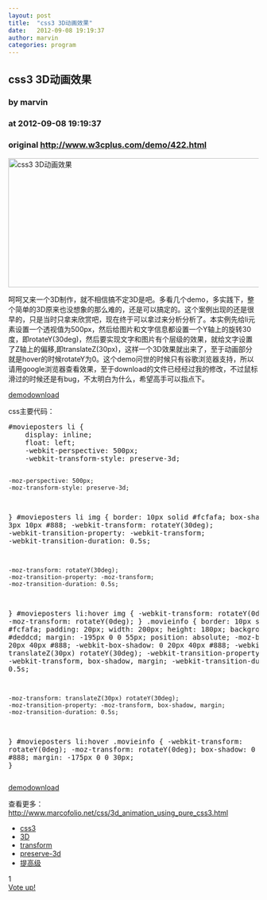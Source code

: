 ```yaml
---
layout: post
title:  "css3 3D动画效果"
date:   2012-09-08 19:19:37
author: marvin
categories: program
---
```


## css3 3D动画效果
### by marvin
### at 2012-09-08 19:19:37
### original <http://www.w3cplus.com/demo/422.html>

<div><div><div><a href="http://www.w3cplus.com/demo/422.html"><img src="http://www.w3cplus.com/sites/default/files/styles/print_image/public/tutrial/3d_animation_css3.png" width="600" height="260" alt="css3 3D动画效果"></a></div></div></div><div><div><div><p>呵呵又来一个3D制作，就不相信搞不定3D是吧。多看几个demo，多实践下，整个简单的3D原来也没想象的那么难的，还是可以搞定的。这个案例出现的还是很早的，只是当时只拿来欣赏吧，现在终于可以拿过来分析分析了。本实例先给li元素设置一个透视值为500px，然后给图片和文字信息都设置一个Y轴上的旋转30度，即rotateY(30deg)，然后要实现文字和图片有个层级的效果，就给文字设置了Z轴上的偏移,即translateZ(30px)，这样一个3D效果就出来了，至于动画部分就是hover的时候rotateY为0。这个demo问世的时候只有谷歌浏览器支持，所以请用google浏览器查看效果，至于download的文件已经经过我的修改，不过鼠标滑过的时候还是有bug，不太明白为什么，希望高手可以指点下。</p>
<p><a href="http://demo.marcofolio.net/3d_animation_css3/">demo</a><a href="http://www.w3cplus.com/download/css33danimation.zip">download</a></p>
<p>css主要代码：</p>
<pre>#movieposters li {
	display: inline;
	float: left;
	-webkit-perspective: 500px;
	-webkit-transform-style: preserve-3d;

	-moz-perspective: 500px;
	-moz-transform-style: preserve-3d;
}
#movieposters li img {
	border: 10px solid #fcfafa;
	box-shadow: 0 3px 10px #888;
	-webkit-transform: rotateY(30deg);
	-webkit-transition-property: -webkit-transform;
	-webkit-transition-duration: 0.5s;

	-moz-transform: rotateY(30deg);
	-moz-transition-property: -moz-transform;
	-moz-transition-duration: 0.5s;
}
#movieposters li:hover img {
	-webkit-transform: rotateY(0deg);
	-moz-transform: rotateY(0deg);
}
.movieinfo {
	border: 10px solid #fcfafa;
	padding: 20px;
	width: 200px;
	height: 180px;
	background-color: #deddcd;
	margin: -195px 0 0 55px;
	position: absolute;
	-moz-box-shadow: 0 20px 40px #888;
	-webkit-box-shadow: 0 20px 40px #888;
	-webkit-transform: translateZ(30px) rotateY(30deg);
	-webkit-transition-property: -webkit-transform, box-shadow, margin;
	-webkit-transition-duration: 0.5s;

	-moz-transform: translateZ(30px) rotateY(30deg);
	-moz-transition-property: -moz-transform, box-shadow, margin;
	-moz-transition-duration: 0.5s;
}
#movieposters li:hover .movieinfo {
	-webkit-transform: rotateY(0deg);
	-moz-transform: rotateY(0deg);
	box-shadow: 0 5px 10px #888;
	margin: -175px 0 0 30px;
}</pre><p><a href="http://demo.marcofolio.net/3d_animation_css3/">demo</a><a href="http://www.w3cplus.com/download/css33danimation.zip">download</a></p>
<p>查看更多：<a href="http://www.marcofolio.net/css/3d_animation_using_pure_css3.html">http://www.marcofolio.net/css/3d_animation_using_pure_css3.html</a></p>
</div></div></div><div><ul><li><a href="http://www.w3cplus.com/demo/tags/23.html">css3</a></li><li><a href="http://www.w3cplus.com/demo/tags/208.html">3D</a></li><li><a href="http://www.w3cplus.com/demo/tags/209.html">transform</a></li><li><a href="http://www.w3cplus.com/demo/tags/211.html">preserve-3d</a></li><li><a href="http://www.w3cplus.com/demo/tags/206.html">提高级</a></li></ul></div><div><div><div><div>
      <div>1</div>
                  <a href="http://www.w3cplus.com/vote/node/422/1/vote/alternate/JofZCUgFrA4_7CL1V2bCZ7rMNFGjK1pAr07NN0zozS0/nojs" rel="nofollow">
                <div title="Vote up!"></div>
          <div>Vote up!</div>
              </a>
                </div>
</div></div></div><img src="http://www1.feedsky.com/t1/673211066/W3CPlus/feedsky/s.gif?r=http://www.w3cplus.com/demo/422.html" border="0" height="0" width="0">